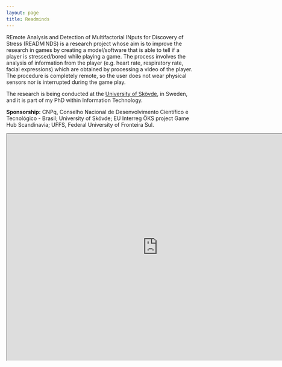 ```yaml
---
layout: page
title: Readminds
---
```


REmote Analysis and Detection of Multifactorial INputs for Discovery of Stress (READMINDS) is a research project whose aim is to improve the research in games by creating a model/software that is able to tell if a player is stressed/bored while playing a game. The process involves the analysis of information from the player (e.g. heart rate, respiratory rate, facial expressions) which are obtained by processing a video of the player. The procedure is completely remote, so the user does not wear physical sensors nor is interrupted during the game play.

The research is being conducted at the [University of Skövde](https://www.his.se), in Sweden, and it is part of my PhD within Information Technology.

**Sponsorship:** CNPq, Conselho Nacional de Desenvolvimento Científico e Tecnológico - Brasil; University of Skövde; EU Interreg ÖKS project Game Hub Scandinavia; UFFS, Federal University of Fronteira Sul.

<iframe src="https://preview--lovables-call-insights.lovable.app" style="width: 800px; height: 600px">

---

### Publications
- BEVILACQUA, F.; BACKLUND, P.; ENGSTROM, H.. Variations of Facial Actions While Playing Games with Inducing Boredom and Stress. In: VS-Games 2016, 2016, Barcelona. 8th International Conference on Games and Virtual Worlds for Serious Applications (VS-Games), 2016. [[DOI]](http://dx.doi.org/10.1109/VS-GAMES.2016.7590374)

- BEVILACQUA, F.; BACKLUND, P.; ENGSTROM, H.. Proposal for Non-Contact Analysis of Multimodal Inputs to Measure Stress Level in Serious Games. In: 2015 7th International Conference on Games and Virtual Worlds for Serious Applications (VSGames), 2015, Skövde. 2015 7th International Conference on Games and Virtual Worlds for Serious Applications (VS-Games). p. 1. [[DOI]](http://dx.doi.org/10.1109/VS-GAMES.2015.7295783)

---

### Images
![Readminds](/public/img/readmind-fernando.jpg)
